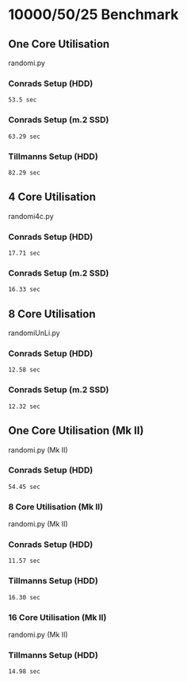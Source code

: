 # 10000/50/25 Benchmark

## One Core Utilisation

randomi.py

### Conrads Setup (HDD)
	53.5 sec

### Conrads Setup (m.2 SSD)
	63.29 sec

### Tillmanns Setup (HDD)
	82.29 sec

## 4 Core Utilisation

randomi4c.py

### Conrads Setup (HDD)
	17.71 sec

### Conrads Setup (m.2 SSD)
	16.33 sec

## 8 Core Utilisation

randomiUnLi.py

### Conrads Setup (HDD)
	12.58 sec

### Conrads Setup (m.2 SSD)
	12.32 sec

## One Core Utilisation (Mk II)

randomi.py (Mk II)

### Conrads Setup (HDD)
	54.45 sec

### 8 Core Utilisation (Mk II)

randomi.py (Mk II)

### Conrads Setup (HDD)
	11.57 sec

### Tillmanns Setup (HDD)
	16.30 sec

### 16 Core Utilisation (Mk II)

randomi.py (Mk II)

### Tillmanns Setup (HDD)
	14.98 sec
